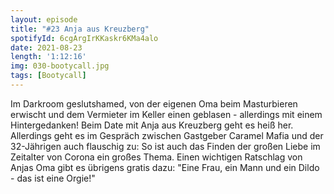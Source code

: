 ```yaml
---
layout: episode
title: "#23 Anja aus Kreuzberg"
spotifyId: 6cgArgIrKKaskr6KMa4alo
date: 2021-08-23
length: '1:12:16'
img: 030-bootycall.jpg
tags: [Bootycall]
---
```

Im Darkroom geslutshamed, von der eigenen Oma beim Masturbieren erwischt und dem Vermieter im Keller einen geblasen - allerdings mit einem Hintergedanken! Beim Date mit Anja aus Kreuzberg geht es heiß her. Allerdings geht es im Gespräch zwischen Gastgeber Caramel Mafia und der 32-Jährigen auch flauschig zu: So ist auch das Finden der großen Liebe im Zeitalter von Corona ein großes Thema. Einen wichtigen Ratschlag von Anjas Oma gibt es übrigens gratis dazu: "Eine Frau, ein Mann und ein Dildo - das ist eine Orgie!"